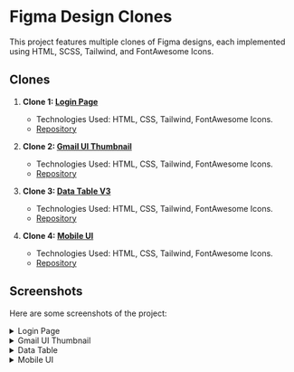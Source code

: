 # Figma Design Clones

This project features multiple clones of Figma designs, each implemented using HTML, SCSS, Tailwind, and FontAwesome Icons.

## Clones

1. **Clone 1: [Login Page](<https://www.figma.com/design/RIETxxn8ypeoZdxaq7RAxB/Login-Page-design-(Community)?node-id=0-1&t=Bdo2RpAoUMyQV8Ss-0>)**

   - Technologies Used: HTML, CSS, Tailwind, FontAwesome Icons.
   - [Repository](./Assignments/LoginPage/)

2. **Clone 2: [Gmail UI Thumbnail](<https://www.figma.com/design/RuNyXuiA9h9KNgaJGDambR/Gmail-UI-Mobile-Design-Template-2024!-(Community)?node-id=1-286&m=dev>)**

   - Technologies Used: HTML, CSS, Tailwind, FontAwesome Icons.
   - [Repository](./Assignments/GmailThumbNail/)

3. **Clone 3: [Data Table V3](<https://www.figma.com/proto/kfTMtMFCg1hiXWJdgVaXEx/Data-Table-(Community)?node-id=1376-6447&m=dev&scaling=min-zoom&page-id=73%3A0&starting-point-node-id=1376%3A6447>)**

   - Technologies Used: HTML, CSS, Tailwind, FontAwesome Icons.
   - [Repository](./Assignments/Table/)

4. **Clone 4: [Mobile UI](<https://www.figma.com/design/Di1pHYcmhLonNTOI6VX6HV/Gmail-UI-Mobile-Design-Template-2024!-(Community)?node-id=1-2&t=ohDNzBL0g7XRCqYc-0>)**

   - Technologies Used: HTML, CSS, Tailwind, FontAwesome Icons.
   - [Repository](./Assignments/GmailThumbNail/)

## Screenshots

Here are some screenshots of the project:

<details>
    <summary>Login Page</summary>

![Login Page](./assets/Login_Output.png)

</details>

<details>
    <summary>Gmail UI Thumbnail</summary>

![Gmail UI Thumbnail](./assets/ThumbNail_Output.png)

</details>

<details>
    <summary>Data Table</summary>

![Data Table V3](./assets/Table_Output.gif)

</details>

<details>
    <summary>Mobile UI</summary>

![Mobile UI](./assets/Gmail_Output.png)

</details>
